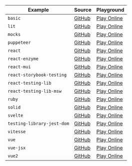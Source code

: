 | Example | Source | Playground |
|---|---|---|
| `basic` | [GitHub](https://github.com/vitest-dev/vitest/tree/main/examples/basic) | [Play Online](https://stackblitz.com/github/vitest-dev/vitest/tree/main/examples/basic?terminal=test) |
| `lit` | [GitHub](https://github.com/vitest-dev/vitest/tree/main/examples/lit) | [Play Online](https://stackblitz.com/github/vitest-dev/vitest/tree/main/examples/lit?terminal=test) |
| `mocks` | [GitHub](https://github.com/vitest-dev/vitest/tree/main/examples/mocks) | [Play Online](https://stackblitz.com/github/vitest-dev/vitest/tree/main/examples/mocks?terminal=test) |
| `puppeteer` | [GitHub](https://github.com/vitest-dev/vitest/tree/main/examples/puppeteer) | [Play Online](https://stackblitz.com/github/vitest-dev/vitest/tree/main/examples/puppeteer?terminal=test) |
| `react` | [GitHub](https://github.com/vitest-dev/vitest/tree/main/examples/react) | [Play Online](https://stackblitz.com/github/vitest-dev/vitest/tree/main/examples/react?terminal=test) |
| `react-enzyme` | [GitHub](https://github.com/vitest-dev/vitest/tree/main/examples/react-enzyme) | [Play Online](https://stackblitz.com/github/vitest-dev/vitest/tree/main/examples/react-enzyme?terminal=test) |
| `react-mui` | [GitHub](https://github.com/vitest-dev/vitest/tree/main/examples/react-mui) | [Play Online](https://stackblitz.com/github/vitest-dev/vitest/tree/main/examples/react-mui?terminal=test) |
| `react-storybook-testing` | [GitHub](https://github.com/vitest-dev/vitest/tree/main/examples/react-storybook-testing) | [Play Online](https://stackblitz.com/github/vitest-dev/vitest/tree/main/examples/react-storybook-testing?terminal=test) |
| `react-testing-lib` | [GitHub](https://github.com/vitest-dev/vitest/tree/main/examples/react-testing-lib) | [Play Online](https://stackblitz.com/github/vitest-dev/vitest/tree/main/examples/react-testing-lib?terminal=test) |
| `react-testing-lib-msw` | [GitHub](https://github.com/vitest-dev/vitest/tree/main/examples/react-testing-lib-msw) | [Play Online](https://stackblitz.com/github/vitest-dev/vitest/tree/main/examples/react-testing-lib-msw?terminal=test) |
| `ruby` | [GitHub](https://github.com/vitest-dev/vitest/tree/main/examples/ruby) | [Play Online](https://stackblitz.com/github/vitest-dev/vitest/tree/main/examples/ruby?terminal=test) |
| `solid` | [GitHub](https://github.com/vitest-dev/vitest/tree/main/examples/solid) | [Play Online](https://stackblitz.com/github/vitest-dev/vitest/tree/main/examples/solid?terminal=test) |
| `svelte` | [GitHub](https://github.com/vitest-dev/vitest/tree/main/examples/svelte) | [Play Online](https://stackblitz.com/github/vitest-dev/vitest/tree/main/examples/svelte?terminal=test) |
| `testing-library-jest-dom` | [GitHub](https://github.com/vitest-dev/vitest/tree/main/examples/testing-library-jest-dom) | [Play Online](https://stackblitz.com/github/vitest-dev/vitest/tree/main/examples/testing-library-jest-dom?terminal=test) |
| `vitesse` | [GitHub](https://github.com/vitest-dev/vitest/tree/main/examples/vitesse) | [Play Online](https://stackblitz.com/github/vitest-dev/vitest/tree/main/examples/vitesse?terminal=test) |
| `vue` | [GitHub](https://github.com/vitest-dev/vitest/tree/main/examples/vue) | [Play Online](https://stackblitz.com/github/vitest-dev/vitest/tree/main/examples/vue?terminal=test) |
| `vue-jsx` | [GitHub](https://github.com/vitest-dev/vitest/tree/main/examples/vue-jsx) | [Play Online](https://stackblitz.com/github/vitest-dev/vitest/tree/main/examples/vue-jsx?terminal=test) |
| `vue2` | [GitHub](https://github.com/vitest-dev/vitest/tree/main/examples/vue2) | [Play Online](https://stackblitz.com/github/vitest-dev/vitest/tree/main/examples/vue2?terminal=test) |
